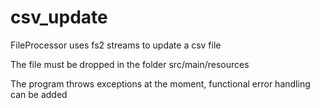# csv_update

FileProcessor uses fs2 streams to update a csv file

The file must be dropped in the folder src/main/resources

The program throws exceptions at the moment, functional error handling can be added

